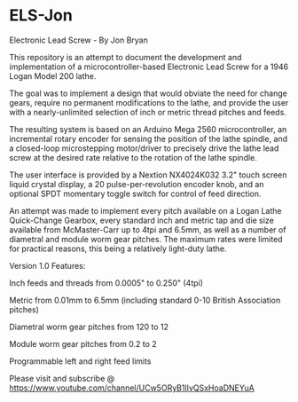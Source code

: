 # ELS-Jon
Electronic Lead Screw - By  Jon Bryan

This repository is an attempt to document the development and implementation of a
microcontroller-based Electronic Lead Screw for a 1946 Logan Model 200 lathe.

The goal was to implement a design that would obviate the need for change gears, require no 
permanent modifications to the lathe, and provide the user with a nearly-unlimited selection
of inch or metric thread pitches and feeds.

The resulting system is based on an Arduino Mega 2560 microcontroller, an incremental rotary encoder
for sensing the position of the lathe spindle, and a closed-loop microstepping motor/driver to precisely 
drive the lathe lead screw at the desired rate relative to the rotation of the lathe spindle.

The user interface is provided by a Nextion NX4024K032 3.2" touch screen liquid crystal display, 
a 20 pulse-per-revolution encoder knob, and an optional SPDT momentary toggle switch for control of 
feed direction.

An attempt was made to implement every pitch available on a Logan Lathe Quick-Change Gearbox,
every standard inch and metric tap and die size available from McMaster-Carr up to 4tpi and 6.5mm,
as well as a number of diametral and module worm gear pitches.  The maximum rates were limited 
for practical reasons, this being a relatively light-duty lathe.

Version 1.0 Features:

Inch feeds and threads from 0.0005" to 0.250" (4tpi)

Metric from 0.01mm to 6.5mm (including standard 0-10 British Association pitches)

Diametral worm gear pitches from 120 to 12

Module worm gear pitches from 0.2 to 2

Programmable left and right feed limits

Please visit and subscribe @ https://www.youtube.com/channel/UCw5ORyB1lIvQSxHoaDNEYuA
